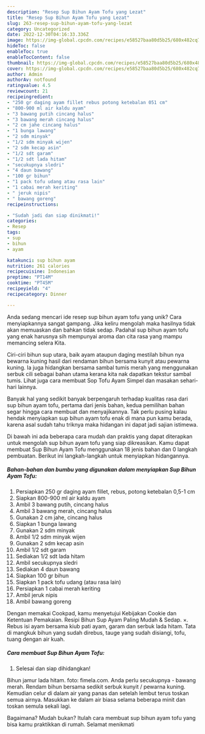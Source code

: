 ```yaml
---
description: "Resep Sup Bihun Ayam Tofu yang Lezat"
title: "Resep Sup Bihun Ayam Tofu yang Lezat"
slug: 263-resep-sup-bihun-ayam-tofu-yang-lezat
category: Uncategorized
date: 2022-12-30T04:16:33.336Z
image: https://img-global.cpcdn.com/recipes/e58527baa80d5b25/680x482cq70/sup-bihun-ayam-tofu-foto-resep-utama.jpg
hideToc: false
enableToc: true
enableTocContent: false
thumbnail: https://img-global.cpcdn.com/recipes/e58527baa80d5b25/680x482cq70/sup-bihun-ayam-tofu-foto-resep-utama.jpg
cover: https://img-global.cpcdn.com/recipes/e58527baa80d5b25/680x482cq70/sup-bihun-ayam-tofu-foto-resep-utama.jpg
author: Admin
authorAv: notfound
ratingvalue: 4.5
reviewcount: 21
recipeingredient:
- "250 gr daging ayam fillet rebus potong ketebalan 051 cm"
- "800-900 ml air kaldu ayam"
- "3 bawang putih cincang halus"
- "3 bawang merah cincang halus"
- "2 cm jahe cincang halus"
- "1 bunga lawang"
- "2 sdm minyak"
- "1/2 sdm minyak wijen"
- "2 sdm kecap asin"
- "1/2 sdt garam"
- "1/2 sdt lada hitam"
- "secukupnya sledri"
- "4 daun bawang"
- "100 gr bihun"
- "1 pack tofu udang atau rasa lain"
- "1 cabai merah keriting"
- " jeruk nipis"
- " bawang goreng"
recipeinstructions:

- "Sudah jadi dan siap dinikmati!"
categories:
- Resep
tags:
- sup
- bihun
- ayam

katakunci: sup bihun ayam 
nutrition: 261 calories
recipecuisine: Indonesian
preptime: "PT14M"
cooktime: "PT45M"
recipeyield: "4"
recipecategory: Dinner

---
```





Anda sedang mencari ide resep sup bihun ayam tofu yang unik? Cara menyiapkannya sangat gampang. Jika keliru mengolah maka hasilnya tidak akan memuaskan dan bahkan tidak sedap. Padahal sup bihun ayam tofu yang enak harusnya sih mempunyai aroma dan cita rasa yang mampu memancing selera Kita.





Ciri-ciri bihun sup utara, baik ayam ataupun daging mestilah bihun nya bewarna kuning hasil dari rendaman bihun bersama kunyit atau pewarna kuning. Ia juga hidangkan bersama sambal tumis merah yang menggunakan serbuk cili sebagai bahan utama kerana kita nak dapatkan tekstur sambal tumis. Lihat juga cara membuat Sop Tofu Ayam Simpel dan masakan sehari-hari lainnya.

Banyak hal yang sedikit banyak berpengaruh terhadap kualitas rasa dari sup bihun ayam tofu, pertama dari jenis bahan, kedua pemilihan bahan segar hingga cara membuat dan menyajikannya. Tak perlu pusing kalau hendak menyiapkan sup bihun ayam tofu enak di mana pun kamu berada, karena asal sudah tahu triknya maka hidangan ini dapat jadi sajian istimewa.






Di bawah ini ada beberapa cara mudah dan praktis yang dapat diterapkan untuk mengolah sup bihun ayam tofu yang siap dikreasikan. Kamu dapat membuat Sup Bihun Ayam Tofu menggunakan 18 jenis bahan dan 0 langkah pembuatan. Berikut ini langkah-langkah untuk menyiapkan hidangannya.

<!--inarticleads1-->

##### Bahan-bahan dan bumbu yang digunakan dalam menyiapkan Sup Bihun Ayam Tofu:

1. Persiapkan 250 gr daging ayam fillet, rebus, potong ketebalan 0,5-1 cm
1. Siapkan 800-900 ml air kaldu ayam
1. Ambil 3 bawang putih, cincang halus
1. Ambil 3 bawang merah, cincang halus
1. Gunakan 2 cm jahe, cincang halus
1. Siapkan 1 bunga lawang
1. Gunakan 2 sdm minyak
1. Ambil 1/2 sdm minyak wijen
1. Gunakan 2 sdm kecap asin
1. Ambil 1/2 sdt garam
1. Sediakan 1/2 sdt lada hitam
1. Ambil secukupnya sledri
1. Sediakan 4 daun bawang
1. Siapkan 100 gr bihun
1. Siapkan 1 pack tofu udang (atau rasa lain)
1. Persiapkan 1 cabai merah keriting
1. Ambil  jeruk nipis
1. Ambil  bawang goreng


Dengan memakai Cookpad, kamu menyetujui Kebijakan Cookie dan Ketentuan Pemakaian. Resipi Bihun Sup Ayam Paling Mudah &amp; Sedap. ×. Rebus isi ayam bersama kiub pati ayam, garam dan serbuk lada hitam. Tata di mangkuk bihun yang sudah direbus, tauge yang sudah disiangi, tofu, tuang dengan air kuah. 

<!--inarticleads2-->

##### Cara membuat Sup Bihun Ayam Tofu:


1. Selesai dan siap dihidangkan!

Bihun jamur lada hitam. foto: fimela.com. Anda perlu secukupnya - bawang merah. Rendam bihun bersama sedikit serbuk kunyit / pewarna kuning. Kemudian celur di dalam air yang panas dan setelah lembut terus toskan semua airnya. Masukkan ke dalam air biasa selama beberapa minit dan toskan semula sekali lagi. 

Bagaimana? Mudah bukan? Itulah cara membuat sup bihun ayam tofu yang bisa kamu praktikkan di rumah. Selamat menikmati
